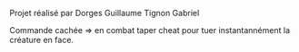 Projet réalisé par 
Dorges Guillaume
Tignon Gabriel

Commande cachée => en combat taper cheat pour tuer instantannément la créature en face.
